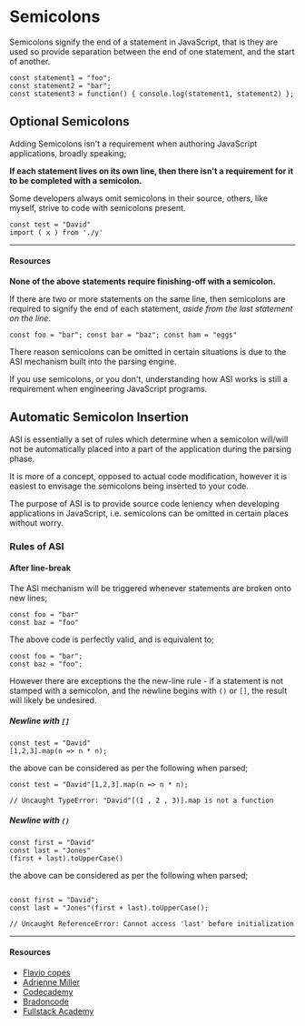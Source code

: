 # Semicolons

Semicolons signify the end of a statement in JavaScript, that is they are used so provide separation between the end of one statement, and the start of another.

```
const statement1 = "foo";
const statement2 = "bar";
const statement3 = function() { console.log(statement1, statement2) };
```

## Optional Semicolons

Adding Semicolons isn't a requirement when authoring JavaScript applications, broadly speaking;

**If each statement lives on its own line, then there isn't a requirement for it to be completed with a semicolon.**

Some developers always omit semicolons in their source, others, like myself, strive to code with semicolons present.

```
const test = "David"
import ( x ) from './y'
```

---
#### Resources

**None of the above statements require finishing-off with a semicolon.**

If there are two or more statements on the same line, then semicolons are required to signify the end of each statement, _aside from the last statement on the line_.

```
const foo = "bar"; const bar = "baz"; const ham = "eggs"
```

There reason semicolons can be omitted in certain situations is due to the ASI mechanism built into the parsing engine.

If you use semicolons, or you don't, understanding how ASI works is still a requirement when engineering JavaScript programs.

## Automatic Semicolon Insertion

ASI is essentially a set of rules which determine when a semicolon will/will not be automatically placed into a part of the application during the parsing phase.

It is more of a concept, opposed to actual code modification, however it is easiest to envisage the semicolons being inserted to your code.

The purpose of ASI is to provide source code leniency when developing applications in JavaScript, i.e. semicolons can be omitted in certain places without worry.

### Rules of ASI

#### After line-break

The ASI mechanism will be triggered whenever statements are broken onto new lines;

```
const foo = "bar"
const baz = "foo"
```

The above code is perfectly valid, and is equivalent to;

```
const foo = "bar";
const baz = "foo";
```

However there are exceptions the the new-line rule - if a statement is not stamped with a semicolon, and the newline begins with `()` or `[]`, the result will likely be undesired.

##### Newline with `[]`

```
const test = "David"
[1,2,3].map(n => n * n);
```

the above can be considered as per the following when parsed;

```
const test = "David"[1,2,3].map(n => n * n);

// Uncaught TypeError: "David"[(1 , 2 , 3)].map is not a function
```

##### Newline with `()`

```
const first = "David"
const last = "Jones"
(first + last).toUpperCase()
```

the above can be considered as per the following when parsed;

```

const first = "David";
const last = "Jones"(first + last).toUpperCase();

// Uncaught ReferenceError: Cannot access 'last' before initialization
```

<!-- #### End of program/file

#### NOT after closing `}`

#### Before closing `}` -->

---

#### **Resources**

- [Flavio copes](https://flaviocopes.com/javascript-automatic-semicolon-insertion/)
- [Adrienne Miller](https://dev.to/adriennemiller/semicolons-in-javascript-to-use-or-not-to-use-2nli)
- [Codecademy](https://news.codecademy.com/your-guide-to-semicolons-in-javascript/)
- [Bradoncode](http://www.bradoncode.com/blog/2015/08/26/javascript-semi-colon-insertion/)
- [Fullstack Academy](https://www.youtube.com/watch?v=B4Skfqr7Dbs)
